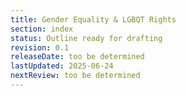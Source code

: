 ```yaml
---
title: Gender Equality & LGBQT Rights
section: index
status: Outline ready for drafting
revision: 0.1
releaseDate: too be determined
lastUpdated: 2025-06-24
nextReview: too be determined
---
```






